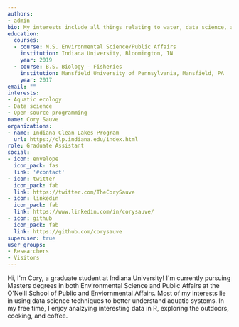 ```yaml
---
authors:
- admin
bio: My interests include all things relating to water, data science, and sports
education:
  courses:
  - course: M.S. Environmental Science/Public Affairs 
    institution: Indiana University, Bloomington, IN
    year: 2019  
  - course: B.S. Biology - Fisheries
    institution: Mansfield University of Pennsylvania, Mansfield, PA 
    year: 2017
email: ""
interests:
- Aquatic ecology
- Data science 
- Open-source programming
name: Cory Sauve
organizations:
- name: Indiana Clean Lakes Program
  url: https://clp.indiana.edu/index.html
role: Graduate Assistant 
social:
- icon: envelope
  icon_pack: fas
  link: '#contact'
- icon: twitter
  icon_pack: fab
  link: https://twitter.com/TheCorySauve
- icon: linkedin
  icon_pack: fab
  link: https://www.linkedin.com/in/corysauve/
- icon: github
  icon_pack: fab
  link: https://github.com/corysauve
superuser: true
user_groups:
- Researchers
- Visitors
---
```


Hi, I'm Cory, a graduate student at Indiana University! I'm currently pursuing Masters degrees in both Environmental Science and Public Affairs at the O'Neill School of Public and Enviornmental Affairs. Most of my interests lie in using data science techniques to better understand aquatic systems. In my free time, I enjoy analzying interesting data in R, exploring the outdoors, cooking, and coffee.
